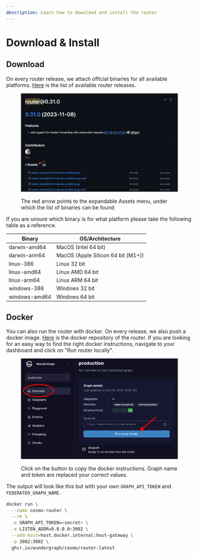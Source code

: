 ```yaml
---
description: Learn how to download and install the router
---
```


# Download & Install

## Download

On every router release, we attach official binaries for all available platforms. [Here](https://github.com/wundergraph/cosmo/releases?q=router\&expanded=true) is the list of available router releases.

<figure><img src="../.gitbook/assets/Screenshot 2023-11-14 at 17.02.39 (1).png" alt="an image showing the expandable assets menu"><figcaption><p>The red arrow points to the expandable Assets menu, under which the list of binaries can be found</p></figcaption></figure>

If you are unsure which binary is for what platform please take the following table as a reference.

| Binary        | OS/Architecture                     |
| ------------- | ----------------------------------- |
| darwin-amd64  | MacOS (Intel 64 bit)                |
| darwin-arm64  | MacOS (Apple Silicon 64 bit \[M1+]) |
| linux-386     | Linux 32 bit                        |
| linux-amd64   | Linux AMD 64 bit                    |
| linux-arm64   | Linux ARM 64 bit                    |
| windows-386   | Windows 32 bit                      |
| windows-amd64 | Windows 64 bit                      |

## Docker

You can also run the router with docker. On every release, we also push a docker image. [Here](https://github.com/wundergraph/cosmo/pkgs/container/cosmo%2Frouter) is the docker repository of the router. If you are looking for an easy way to find the right docker instructions, navigate to your dashboard and click on "Run router locally".

<figure><img src="../.gitbook/assets/image (84).png" alt=""><figcaption><p>Click on the button to copy the docker instructions. Graph name and token are replaced your correct values.</p></figcaption></figure>

The output will look like this but with your own `GRAPH_API_TOKEN` and `FEDERATED_GRAPH_NAME.`

```bash
docker run \
  --name cosmo-router \
  --rm \
  -e GRAPH_API_TOKEN=<secret> \
  -e LISTEN_ADDR=0.0.0.0:3002 \
  --add-host=host.docker.internal:host-gateway \
  -p 3002:3002 \
  ghcr.io/wundergraph/cosmo/router:latest
```
